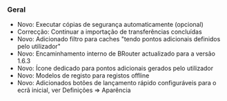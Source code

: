 ### Geral
- Novo: Executar cópias de segurança automaticamente (opcional)
- Correcção: Continuar a importação de transferências concluídas
- Novo: Adicionado filtro para caches "tendo pontos adicionais definidos pelo utilizador"
- Novo: Encaminhamento interno de BRouter actualizado para a versão 1.6.3
- Novo: Ícone dedicado para pontos adicionais gerados pelo utilizador
- Novo: Modelos de registo para registos offline
- Novo: Adicionados botões de lançamento rápido configuráveis para o ecrã inicial, ver Definições => Aparência
